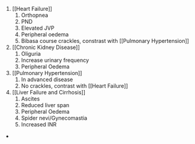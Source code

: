 1. [[Heart Failure]]
	1. Orthopnea
	2. PND
	3. Elevated JVP
	4. Peripheral oedema
	5. Bibasa course crackles, constrast with [[Pulmonary Hypertension]]
2. [[Chronic Kidney Disease]]
	1. Oliguria
	2. Increase urinary frequency
	3. Peripheral Oedema
3. [[Pulmonary Hypertension]]
	1. In advanced disease
	2.  No crackles, contrast with [[Heart Failure]]
5. [[Liver Failure and Cirrhosis]]
	1. Ascites
	2. Reduced liver span
	3. Peripheral Oedema
	4. Spider nevi/Gynecomastia
	5. Increased INR
- 